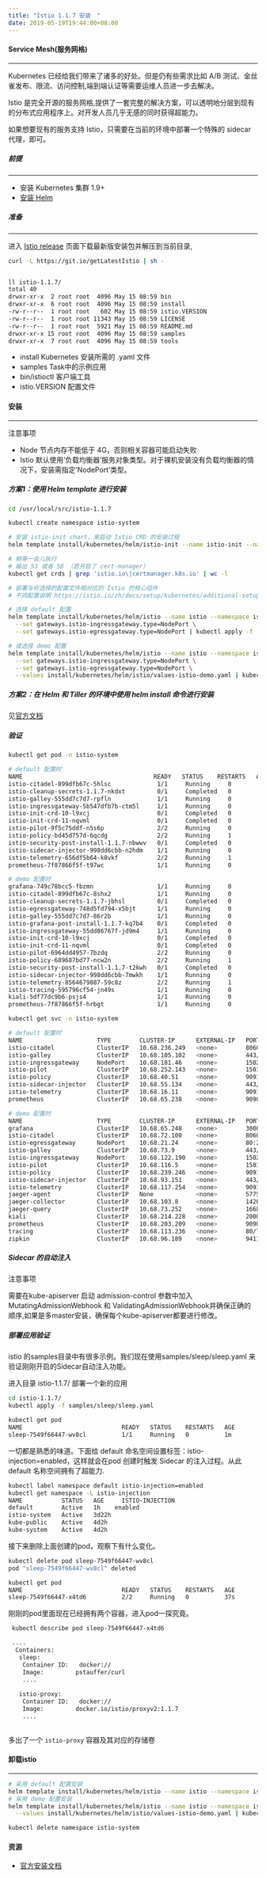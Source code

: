 ```yaml
---
title: "Istio 1.1.7 安装　"
date: 2019-05-19T19:44:00+08:00
---
```


#### Service Mesh(服务网格)  

--- 
Kubernetes 已经给我们带来了诸多的好处。但是仍有些需求比如 A/B 测试、金丝雀发布、限流、访问控制,端到端认证等需要运维人员进一步去解决。

Istio 是完全开源的服务网格,提供了一套完整的解决方案，可以透明地分层到现有的分布式应用程序上。对开发人员几乎无感的同时获得超能力。

如果想要现有的服务支持 Istio，只需要在当前的环境中部署一个特殊的 sidecar 代理，即可。

##### 前提   

---- 

- 安装 Kubernetes 集群 1.9+ 
- [安装 Helm](./helm.md)   

##### 准备

---- 

进入 [Istio release](https://github.com/istio/istio/releases) 页面下载最新版安装包并解压到当前目录,

```sh
curl -L https://git.io/getLatestIstio | sh -


ll istio-1.1.7/
total 40
drwxr-xr-x  2 root root  4096 May 15 08:59 bin
drwxr-xr-x  6 root root  4096 May 15 08:59 install
-rw-r--r--  1 root root   602 May 15 08:59 istio.VERSION
-rw-r--r--  1 root root 11343 May 15 08:59 LICENSE
-rw-r--r--  1 root root  5921 May 15 08:59 README.md
drwxr-xr-x 15 root root  4096 May 15 08:59 samples
drwxr-xr-x  7 root root  4096 May 15 08:59 tools
```
- install  Kubernetes 安装所需的 .yaml 文件
- samples  Task中的示例应用
- bin/istioctl 客户端工具
- istio.VERSION 配置文件

#### 安装 
---- 

注意事项

- Node 节点内存不能低于 4G，否则相关容器可能启动失败  
- Istio 默认使用‘负载均衡器’服务对象类型。对于裸机安装没有负载均衡器的情况下，安装需指定‘NodePort’类型。


##### 方案1：使用 Helm template 进行安装

```bash
cd /usr/local/src/istio-1.1.7

kubectl create namespace istio-system

# 安装 istio-init chart，来启动 Istio CRD 的安装过程
helm template install/kubernetes/helm/istio-init --name istio-init --namespace istio-system --set gateways.istio-ingressgateway.type=NodePort --set gateways.istio-egressgateway.type=NodePort | kubectl apply -f -

# 稍等一会儿执行
# 输出 53 或者 58 （若开启了 cert-manager）
kubectl get crds | grep 'istio.io\|certmanager.k8s.io' | wc -l

# 部署与你选择的配置文件相对应的 Istio 的核心组件
# 不同配置说明 https://istio.io/zh/docs/setup/kubernetes/additional-setup/config-profiles/

# 选择 default 配置
helm template install/kubernetes/helm/istio --name istio --namespace istio-system \
  --set gateways.istio-ingressgateway.type=NodePort \
  --set gateways.istio-egressgateway.type=NodePort | kubectl apply -f -

# 或选择 demo 配置
helm template install/kubernetes/helm/istio --name istio --namespace istio-system \
  --set gateways.istio-ingressgateway.type=NodePort \
  --set gateways.istio-egressgateway.type=NodePort \
  --values install/kubernetes/helm/istio/values-istio-demo.yaml | kubectl apply -f -
```

##### 方案2：在 Helm 和 Tiller 的环境中使用 helm install 命令进行安装

见[官方文档](https://istio.io/zh/docs/setup/kubernetes/install/helm/#%E6%96%B9%E6%A1%88-2-%E5%9C%A8-helm-%E5%92%8C-tiller-%E7%9A%84%E7%8E%AF%E5%A2%83%E4%B8%AD%E4%BD%BF%E7%94%A8-helm-install-%E5%91%BD%E4%BB%A4%E8%BF%9B%E8%A1%8C%E5%AE%89%E8%A3%85)


##### 验证
```bash
kubectl get pod -n istio-system

# default 配置时
NAME                                     READY   STATUS    RESTARTS   AGE
istio-citadel-899dfb67c-5hlsc             1/1     Running     0          49s
istio-cleanup-secrets-1.1.7-nkdxt         0/1     Completed   0          50s
istio-galley-555dd7c7d7-rpfln             1/1     Running     0          49s
istio-ingressgateway-5b547dfb7b-ctm5l     1/1     Running     0          49s
istio-init-crd-10-l9xcj                   0/1     Completed   0          66s
istio-init-crd-11-nqvml                   0/1     Completed   0          66s
istio-pilot-9f5c75ddf-n5s6p               2/2     Running     0          49s
istio-policy-bd45d757d-6qcdg              2/2     Running     1          49s
istio-security-post-install-1.1.7-nbwwv   0/1     Completed   0          50s
istio-sidecar-injector-998dd6cbb-n2hdm    1/1     Running     0          49s
istio-telemetry-656df5b64-k8vkf           2/2     Running     1          49s
prometheus-7f87866f5f-t97wc               1/1     Running     0          49s

# demo 配置时
grafana-749c78bcc5-fbzmn                  1/1     Running     0          101s
istio-citadel-899dfb67c-8shx2             1/1     Running     0          100s
istio-cleanup-secrets-1.1.7-jbhsl         0/1     Completed   0          102s
istio-egressgateway-748d5fd794-x5bjt      1/1     Running     0          101s
istio-galley-555dd7c7d7-86r2b             1/1     Running     0          101s
istio-grafana-post-install-1.1.7-kq7b4    0/1     Completed   0          103s
istio-ingressgateway-55dd86767f-jd9m4     1/1     Running     0          101s
istio-init-crd-10-l9xcj                   0/1     Completed   0          16m
istio-init-crd-11-nqvml                   0/1     Completed   0          16m
istio-pilot-6964dd4957-7bzdq              2/2     Running     0          101s
istio-policy-689687bd77-ncw2n             2/2     Running     1          101s
istio-security-post-install-1.1.7-t2kwh   0/1     Completed   0          102s
istio-sidecar-injector-998dd6cbb-7mwkh    1/1     Running     0          100s
istio-telemetry-8564679887-59c8z          2/2     Running     1          101s
istio-tracing-595796cf54-jn49s            1/1     Running     0          100s
kiali-5df77dc9b6-psjs4                    1/1     Running     0          101s
prometheus-7f87866f5f-hrbgt               1/1     Running     0          100s

```

```bash
kubectl get svc -n istio-system

# default 配置时
NAME                     TYPE        CLUSTER-IP      EXTERNAL-IP   PORT(S)                        AGE
istio-citadel            ClusterIP   10.68.236.249   <none>        8060/TCP,15014/TCP             75s
istio-galley             ClusterIP   10.68.105.102   <none>        443/TCP,15014/TCP,9901/TCP     75s
istio-ingressgateway     NodePort    10.68.181.46    <none>        15020:32761/TCP,80:31380/TCP,443:31390/TCP,31400:31400/TCP,15029:33185/TCP,15030:20745/TCP,15031:36208/TCP,15032:34095/TCP,15443:36244/TCP   75s
istio-pilot              ClusterIP   10.68.252.143   <none>        15010/TCP,15011/TCP,8080/TCP,15014/TCP   75s
istio-policy             ClusterIP   10.68.40.51     <none>        9091/TCP,15004/TCP,15014/TCP   75s
istio-sidecar-injector   ClusterIP   10.68.55.134    <none>        443/TCP                        74s
istio-telemetry          ClusterIP   10.68.16.11     <none>        9091/TCP,15004/TCP,15014/TCP,42422/TCP       75s
prometheus               ClusterIP   10.68.65.238    <none>        9090/TCP                       75s

# demo 配置时
NAME                     TYPE        CLUSTER-IP      EXTERNAL-IP   PORT(S)                        AGE
grafana                  ClusterIP   10.68.65.248    <none>        3000/TCP                       2m27s
istio-citadel            ClusterIP   10.68.72.100    <none>        8060/TCP,15014/TCP             2m26s
istio-egressgateway      NodePort    10.68.21.24     <none>        80:26775/TCP,443:28249/TCP,15443:38494/TCP  2m27s
istio-galley             ClusterIP   10.68.73.9      <none>        443/TCP,15014/TCP,9901/TCP     2m27s
istio-ingressgateway     NodePort    10.68.122.190   <none>        15020:39248/TCP,80:31380/TCP,443:31390/TCP,31400:31400/TCP,15029:33522/TCP,15030:26010/TCP,15031:27064/TCP,15032:32158/TCP,15443:30848/TCP   2m27s
istio-pilot              ClusterIP   10.68.116.5     <none>        15010/TCP,15011/TCP,8080/TCP,15014/TCP  2m26s
istio-policy             ClusterIP   10.68.239.246   <none>        9091/TCP,15004/TCP,15014/TCP   2m27s
istio-sidecar-injector   ClusterIP   10.68.93.151    <none>        443/TCP                        2m26s
istio-telemetry          ClusterIP   10.68.117.254   <none>        9091/TCP,15004/TCP,15014/TCP,42422/TCP  2m26s
jaeger-agent             ClusterIP   None            <none>        5775/UDP,6831/UDP,6832/UDP     2m25s
jaeger-collector         ClusterIP   10.68.103.8     <none>        14267/TCP,14268/TCP            2m26s
jaeger-query             ClusterIP   10.68.73.252    <none>        16686/TCP                      2m26s
kiali                    ClusterIP   10.68.214.228   <none>        20001/TCP                      2m27s
prometheus               ClusterIP   10.68.203.209   <none>        9090/TCP                       2m26s
tracing                  ClusterIP   10.68.113.236   <none>        80/TCP                         2m25s
zipkin                   ClusterIP   10.68.96.189    <none>        9411/TCP                       2m25s
```

##### Sidecar 的自动注入

注意事项

需要在kube-apiserver 启动 admission-control 参数中加入 MutatingAdmissionWebhook 和 ValidatingAdmissionWebhook并确保正确的顺序,如果是多master安装，确保每个kube-apiserver都要进行修改。


##### 部署应用验证

istio 的samples目录中有很多示例。我们现在使用samples/sleep/sleep.yaml 来验证刚刚开启的Sidecar自动注入功能。

进入目录 istio-1.1.7/ 部署一个新的应用

```bash
cd istio-1.1.7/
kubectl apply -f samples/sleep/sleep.yaml

kubectl get pod 
NAME                            READY   STATUS    RESTARTS   AGE
sleep-7549f66447-wv8cl          1/1     Running   0          1m
```

一切都是熟悉的味道。下面给 default 命名空间设置标签：istio-injection=enabled，这样就会在pod 创建时触发 Sidecar 的注入过程。从此default 名称空间拥有了超能力.

```bash
kubectl label namespace default istio-injection=enabled
kubectl get namespace -L istio-injection
NAME           STATUS   AGE     ISTIO-INJECTION
default        Active   1h    enabled
istio-system   Active   3d22h   
kube-public    Active   4d2h    
kube-system    Active   4d2h
```
接下来删除上面创建的pod，观察下有什么变化。

```bash
kubectl delete pod sleep-7549f66447-wv8cl
pod "sleep-7549f66447-wv8cl" deleted

kubectl get pod 
NAME                            READY   STATUS    RESTARTS   AGE
sleep-7549f66447-x4td6          2/2     Running   0          37s
```

刚刚的pod里面现在已经拥有两个容器，进入pod一探究竟。
```bash
 kubectl describe pod sleep-7549f66447-x4td6

 ....
  Containers:
   sleep:
    Container ID:   docker://
    Image:         pstauffer/curl
    .... 
   
   istio-proxy:
    Container ID:   docker://
    Image:         docker.io/istio/proxyv2:1.1.7
    ....
    
```
多出了一个 `istio-proxy` 容器及其对应的存储卷


#### 卸载istio 

---

```bash
# 采用 default 配置安装
helm template install/kubernetes/helm/istio --name istio --namespace istio-system | kubectl delete -f -
# 采用 demo 配置安装
helm template install/kubernetes/helm/istio --name istio --namespace istio-system \
  --values install/kubernetes/helm/istio/values-istio-demo.yaml | kubectl delete -f -

kubectl delete namespace istio-system
```


#### 资源
- [官方安装文档](https://istio.io/zh/docs/setup/kubernetes/install/helm/)
